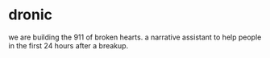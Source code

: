 # dronic
we are building the 911 of broken hearts. a narrative assistant to help people in the first 24 hours after a breakup.

